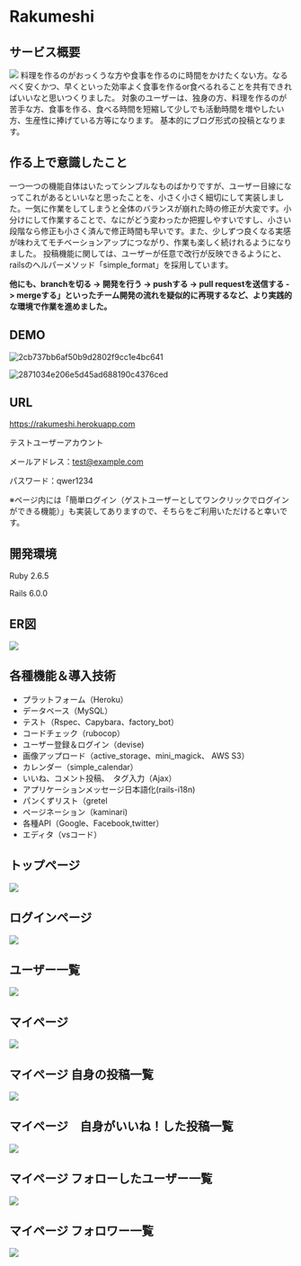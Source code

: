 # Rakumeshi

## サービス概要
![](https://i.gyazo.com/fa2eb84d144d66d366ae30c702d82748.jpg)
料理を作るのがおっくうな方や食事を作るのに時間をかけたくない方。なるべく安くかつ、早くといった効率よく食事を作るor食べるれることを共有できればいいなと思いつくりました。
対象のユーザーは、独身の方、料理を作るのが苦手な方、食事を作る、食べる時間を短縮して少しでも活動時間を増やしたい方、生産性に捧げている方等になります。
基本的にブログ形式の投稿となります。
## 作る上で意識したこと
一つ一つの機能自体はいたってシンプルなものばかりですが、ユーザー目線になってこれがあるといいなと思ったことを、小さく小さく細切にして実装しました。一気に作業をしてしまうと全体のバランスが崩れた時の修正が大変です。小分けにして作業することで、なにがどう変わったか把握しやすいですし、小さい段階なら修正も小さく済んで修正時間も早いです。また、少しずつ良くなる実感が味わえてモチベーションアップにつながり、作業も楽しく続けれるようになりました。
投稿機能に関しては、ユーザーが任意で改行が反映できるようにと、railsのヘルパーメソッド「simple_format」を採用しています。

**他にも、branchを切る -> 開発を行う -> pushする -> pull requestを送信する -> mergeする」といったチーム開発の流れを疑似的に再現するなど、より実践的な環境で作業を進めました。**

## DEMO
![2cb737bb6af50b9d2802f9cc1e4bc641](https://user-images.githubusercontent.com/72346611/104146320-a38a7400-540d-11eb-8ca0-5417cf3eee72.gif)

![2871034e206e5d45ad688190c4376ced](https://user-images.githubusercontent.com/72346611/104146883-a9815480-540f-11eb-979f-c281d90878a7.gif)


## URL
https://rakumeshi.herokuapp.com

テストユーザーアカウント

メールアドレス：test@example.com

パスワード：qwer1234

※ページ内には「簡単ログイン（ゲストユーザーとしてワンクリックでログインができる機能）」も実装してありますので、そちらをご利用いただけると幸いです。

## 開発環境
Ruby 2.6.5

Rails 6.0.0

## ER図
![](https://user-images.githubusercontent.com/72346611/104139438-c8bbba00-53ee-11eb-82d5-c070ff3ee600.png)

## 各種機能＆導入技術
- プラットフォーム（Heroku）
- データベース（MySQL）
- テスト（Rspec、Capybara、factory_bot）
- コードチェック（rubocop）
- ユーザー登録＆ログイン（devise)
- 画像アップロード（active_storage、mini_magick、 AWS S3）
- カレンダー（simple_calendar）
- いいね、コメント投稿、　タグ入力（Ajax）
- アプリケーションメッセージ日本語化(rails-i18n)
- パンくずリスト（gretel
- ページネーション（kaminari)
- 各種API（Google、Facebook,twitter）
- エディタ（vsコード）
## トップページ
![](https://i.gyazo.com/aeb77edb8d4a9518593559591ab6d40a.jpg)

## ログインページ
![](https://i.gyazo.com/2402e961180e10a7aa9f54d0e546c65f.png)

## ユーザー一覧
![](https://i.gyazo.com/c964f379426ea58cb1db57242cf0a648.png)

## マイページ
![](https://i.gyazo.com/b385eb94defa156f41b3969c622385f0.png)

## マイページ 自身の投稿一覧
![](https://i.gyazo.com/f5ddd7ecab8d308e08bcc29329431080.png)

## マイページ　自身がいいね！した投稿一覧
![](https://i.gyazo.com/26e8b99c2509c3a9f8a39c100edc1261.png)

## マイページ フォローしたユーザー一覧
![](https://i.gyazo.com/37bf964e8b92b812aa8e7253088eb25f.png)

## マイページ フォロワー一覧
![](https://i.gyazo.com/a637b94a8064587f83c9f8ac91a857c9.png)




